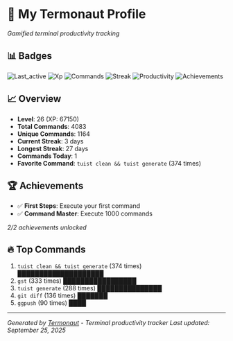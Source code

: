 # 🚀 My Termonaut Profile

*Gamified terminal productivity tracking*

## 📊 Badges

![Last_active](https://img.shields.io/badge/Last+Active-3h+ago-green?style=flat-square&logo=terminal&logoColor=white) ![Xp](https://img.shields.io/badge/XP-Level+26+%2867150%2F72900%29-orange?style=flat-square&logo=terminal&logoColor=white) ![Commands](https://img.shields.io/badge/Commands-4083-blue?style=flat-square&logo=terminal&logoColor=white) ![Streak](https://img.shields.io/badge/Streak-3+days-green?style=flat-square&logo=terminal&logoColor=white) ![Productivity](https://img.shields.io/badge/Productivity-80.0%25-green?style=flat-square&logo=terminal&logoColor=white) ![Achievements](https://img.shields.io/badge/Achievements-5%2F10-blue?style=flat-square&logo=terminal&logoColor=white) 

## 📈 Overview

- **Level**: 26 (XP: 67150)
- **Total Commands**: 4083
- **Unique Commands**: 1164
- **Current Streak**: 3 days
- **Longest Streak**: 27 days
- **Commands Today**: 1
- **Favorite Command**: `tuist clean && tuist generate` (374 times)

## 🏆 Achievements

- ✅ **First Steps**: Execute your first command
- ✅ **Command Master**: Execute 1000 commands

*2/2 achievements unlocked*

## 🔥 Top Commands

1. `tuist clean && tuist generate` (374 times) ████████████████████
2. `gst` (333 times) █████████████████
3. `tuist generate` (288 times) ███████████████
4. `git diff` (136 times) ███████
5. `ggpush` (90 times) ████

---

*Generated by [Termonaut](https://github.com/oiahoon/termonaut) - Terminal productivity tracker*
*Last updated: September 25, 2025*
